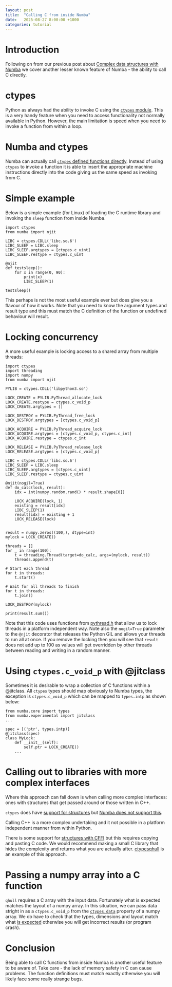 ```yaml
---
layout: post
title:  "Calling C from inside Numba"
date:   2025-08-27 8:00:00 +1000
categories: tutorial
---
```


# Introduction

Following on from our previous post about [Complex data structures with Numba](../07/numbastruct.html)
we cover another lesser known feature of Numba - the ability to call C directly.

# ctypes

Python as always had the ability to invoke C using the [`ctypes` module](https://docs.python.org/3/library/ctypes.html).
This is a very handy feature when you need to access functionality not normally available in Python.
However, the main limitation is speed when you need to invoke a function from within a loop.

# Numba and ctypes

Numba can actually call [`ctypes` defined functions directly](https://numba.readthedocs.io/en/stable/user/cfunc.html#calling-c-code-from-numba). Instead of using `ctypes`
to invoke a function it is able to insert the appropriate machine instructions directly into the code giving
us the same speed as invoking from C. 

# Simple example

Below is a simple example (for Linux) of loading the C runtime library and invoking the `sleep` function
from inside Numba.

```
import ctypes
from numba import njit

LIBC = ctypes.CDLL('libc.so.6')
LIBC_SLEEP = LIBC.sleep
LIBC_SLEEP.argtypes = [ctypes.c_uint]
LIBC_SLEEP.restype = ctypes.c_uint

@njit
def testsleep():
    for x in range(0, 90):
        print(x)
        LIBC_SLEEP(1)

testsleep()
```

This perhaps is not the most useful example ever but does give you a flavour of how it works. Note
that you need to know the argument types and result type and this must match the C definition of the
function or undefined behaviour will result.

# Locking concurrency 

A more useful example is locking access to a shared array from multiple threads:

```
import ctypes
import threading
import numpy
from numba import njit

PYLIB = ctypes.CDLL('libpython3.so')

LOCK_CREATE = PYLIB.PyThread_allocate_lock
LOCK_CREATE.restype = ctypes.c_void_p
LOCK_CREATE.argtypes = []

LOCK_DESTROY = PYLIB.PyThread_free_lock
LOCK_DESTROY.argtypes = [ctypes.c_void_p]

LOCK_ACQUIRE = PYLIB.PyThread_acquire_lock
LOCK_ACQUIRE.argtypes = [ctypes.c_void_p, ctypes.c_int]
LOCK_ACQUIRE.restype = ctypes.c_int

LOCK_RELEASE = PYLIB.PyThread_release_lock
LOCK_RELEASE.argtypes = [ctypes.c_void_p]

LIBC = ctypes.CDLL('libc.so.6')
LIBC_SLEEP = LIBC.sleep
LIBC_SLEEP.argtypes = [ctypes.c_uint]
LIBC_SLEEP.restype = ctypes.c_uint

@njit(nogil=True)
def do_calc(lock, result):
    idx = int(numpy.random.rand() * result.shape[0])
    
    LOCK_ACQUIRE(lock, 1)
    existing = result[idx]
    LIBC_SLEEP(1)
    result[idx] = existing + 1
    LOCK_RELEASE(lock)
    
    
result = numpy.zeros((100,), dtype=int)
mylock = LOCK_CREATE()

threads = []
for _ in range(100):
    t = threading.Thread(target=do_calc, args=(mylock, result))
    threads.append(t)
    
# Start each thread
for t in threads:
    t.start()

# Wait for all threads to finish
for t in threads:
    t.join()

LOCK_DESTROY(mylock)

print(result.sum())
```

Note that this code uses functions from [pythread.h](https://github.com/python/cpython/blob/main/Include/pythread.h)
that allow us to lock threads in a platform independent way. Note also the `nogil=True` parameter to the `@njit`
decorator that releases the Python GIL and allows your threads to run all at once.
If you remove the locking then you will see that `result` does not add up to 100 as values will get overridden by
other threads between reading and writing in a random manner.

# Using `ctypes.c_void_p` with @jitclass

Sometimes it is desirable to wrap a collection of C functions within a @jitclass. All `ctypes` types
should map obviously to Numba types, the exception is `ctypes.c_void_p` which can be mapped to 
`types.intp` as shown below:

```
from numba.core import types
from numba.experimental import jitclass
...

spec = [('ptr', types.intp)]
@jitclass(spec)
class MyLock:
    def __init__(self):
        self.ptr = LOCK_CREATE()
    ...
```


# Calling out to libraries with more complex interfaces

Where this approach can fall down is when calling more complex interfaces: ones with structures that get passed around
or those written in C++.

`ctypes` does have [support for structures](https://docs.python.org/3/library/ctypes.html#structures-and-unions) but
[Numba does not support this](https://numba.readthedocs.io/en/stable/reference/pysupported.html#ctypes). 

Calling C++ is a more complex undertaking and it not possible in a platform independent manner from within Python.

There is some support for [structures with CFFI](https://numba.readthedocs.io/en/stable/user/cfunc.html#handling-c-structures)
but this requires copying and pasting C code. We would recommend making a small C library that hides the complexity
and returns what you are actually after. [ctypesqhull](https://github.com/gillins/ctypesqhull) is an example
of this approach. 

# Passing a numpy array into a C function

`qhull` requires a C array with the input data. Fortunately what is expected matches the layout of a numpy array.
In this situation, we can pass data stright in as a `ctypes.c_void_p` from the  [`ctypes.data`](https://numpy.org/doc/2.1/reference/generated/numpy.ndarray.ctypes.html) property of a numpy array.
We do have to check that the types, dimensions and layout match what [is expected](https://github.com/gillins/ctypesqhull?tab=readme-ov-file#how-to-use) otherwise you will get incorrect 
results (or program crash).

# Conclusion

Being able to call C functions from inside Numba is another useful feature to be aware of. Take care - the lack
of memory safety in C can cause problems. The function definitions must match exactly otherwise you will 
likely face some really strange bugs.
